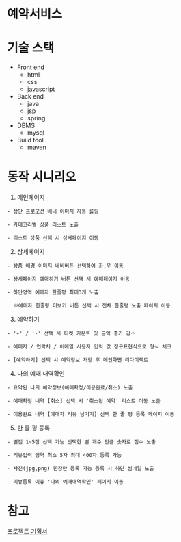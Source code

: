 # 예약서비스

# 기술 스택
  - Front end
    - html
    - css
    - javascript
  - Back end
    - java
    - jsp
    - spring
  - DBMS
    - mysql
  - Build tool
    - maven
    
    
# 동작 시니리오
  1. 메인페이지  
  
    - 상단 프로모션 배너 이미지 자동 롤링
    
    - 카테고리별 상품 리스트 노출
    
    - 리스트 상품 선택 시 상세페이지 이동
   
  2. 상세페이지
  
    - 상품 배경 이미지 네비버튼 선택하여 좌,우 이동 
    
    - 상세페이지 예매하기 버튼 선택 시 예매페이지 이동
    
    - 하단영역 예매자 한줄평 최대3개 노출
    
      ※예매자 한줄평 더보기 버튼 선택 시 전체 한줄평 노출 페이지 이동
      
  3. 예약하기
  
    - '+' / '-' 선택 시 티켓 카운트 및 금액 증가 감소 
    
    - 예매자 / 연락처 / 이메일 사용자 입력 값 정규표현식으로 형식 체크
    
    - [예약하기] 선택 시 예약정보 저장 후 메인화면 리다이렉트
    
  
  4. 나의 예매 내역확인
  
    - 요약된 나의 예약정보(예매확정/이용완료/취소) 노출
    
    - 예매확정 내역 [취소] 선택 시 '취소된 예약' 리스트 이동 노출
    
    - 이용완료 내역 [예매자 리뷰 남기기] 선택 한 줄 평 등록 페이지 이동
    
     
  
  5. 한 줄 평 등록
  
    - 별점 1~5점 선택 가능 선택한 별 개수 만큼 숫자로 점수 노출 
    
    - 리뷰입력 영역 최소 5자 최대 400자 등록 가능
    
    - 사진(jpg,png) 한장만 등록 가능 등록 시 하단 썸네일 노출
    
    - 리뷰등록 이휴 '나의 예매내역확인' 페이지 이동
    
  
# 참고
[프로젝트 기획서](https://docs.google.com/presentation/d/1i2IC1yIH5ACFCvCH4EMVv_3Zw2oltRvHK94amyNEKbs/edit#slide=id.p3)
